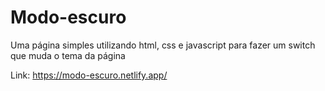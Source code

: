 # Modo-escuro
Uma página simples utilizando html, css e javascript para fazer um switch que muda o tema da página

Link: https://modo-escuro.netlify.app/

